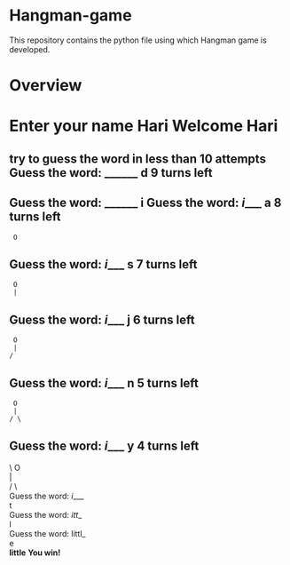 # Hangman-game
This repository contains the python file using which Hangman game is developed.

# **Overview** </br>

Enter your name Hari
Welcome Hari
======================
try to guess the word in less than 10 attempts
Guess the word: ______
d
9 turns left
  --------  
Guess the word: ______
i
Guess the word: _i____
a
8 turns left
  --------  
     O      
Guess the word: _i____
s
7 turns left
  --------  
     O      
     |      
Guess the word: _i____
j
6 turns left
  --------  
     O      
     |      
    /       
Guess the word: _i____
n
5 turns left
  --------  
     O      
     |      
    / \     
Guess the word: _i____
y
4 turns left
  --------  
   \ O      
     |      
    / \     
Guess the word: _i____ </br>
t </br>
Guess the word: _itt__ </br>
l </br>
Guess the word: littl_ </br>
e </br>
**little**
**You win!**
